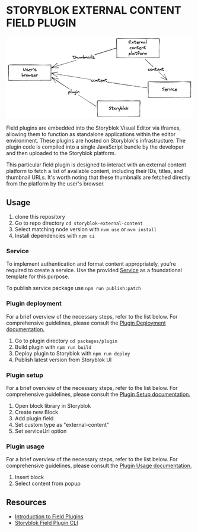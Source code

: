 # STORYBLOK EXTERNAL CONTENT FIELD PLUGIN

![big picture](./doc/big-picture.excalidraw.png)

Field plugins are embedded into the Storyblok Visual Editor via iframes, allowing them to function as standalone applications within the editor environment. These plugins are hosted on Storyblok's infrastructure. The plugin code is compiled into a single JavaScript bundle by the developer and then uploaded to the Storyblok platform.

This particular field plugin is designed to interact with an external content platform to fetch a list of available content, including their IDs, titles, and thumbnail URLs. It's worth noting that these thumbnails are fetched directly from the platform by the user's browser.

## Usage

1. clone this repository
2. Go to repo directory `cd storyblok-external-content`
3. Select matching node version with `nvm use` or `nvm install`
4. Install dependencies with `npm ci`

### Service

To implement authentication and format content appropriately, you're required to create a service. Use the provided [Service](./packages/service/) as a foundational template for this purpose.

To publish service package use `npm run publish:patch`

### Plugin deployment

For a brief overview of the necessary steps, refer to the list below. For comprehensive guidelines, please consult the [Plugin Deployment documentation.](./doc/plugin-deployment.md)

1. Go to plugin directory `cd packages/plugin`
2. Build plugin with `npm run build`
3. Deploy plugin to Storyblok with `npm run deploy`
4. Publish latest version from Storyblok UI

### Plugin setup

For a brief overview of the necessary steps, refer to the list below. For comprehensive guidelines, please consult the [Plugin Setup documentation.](./doc/plugin-setup.md)

1. Open block library in Storyblok
2. Create new Block
3. Add plugin field
4. Set custom type as "external-content"
5. Set serviceUrl option

### Plugin usage

For a brief overview of the necessary steps, refer to the list below. For comprehensive guidelines, please consult the [Plugin Usage documentation.](./doc/plugin-usage.md)

1. Insert block
2. Select content from popup

## Resources

- [Introduction to Field Plugins](https://www.storyblok.com/docs/plugins/field-plugins/introduction)
- [Storyblok Field Plugin CLI](https://www.npmjs.com/package/@storyblok/field-plugin-cli)

